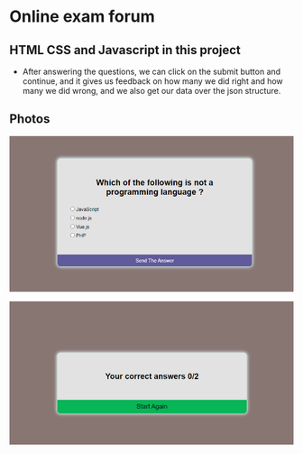 # Online exam forum

## HTML CSS and Javascript in this project

* After answering the questions, we can click on the submit button and continue, and it gives us feedback on how many we did right and how many we did wrong, and we also get our data over the json structure.

## Photos 
![alt text](https://github.com/kemaloncell/Online-exam-forum/blob/main/img/Screenshot_1.png)

![alt text](https://github.com/kemaloncell/Online-exam-forum/blob/main/img/Screenshot_2.png)
